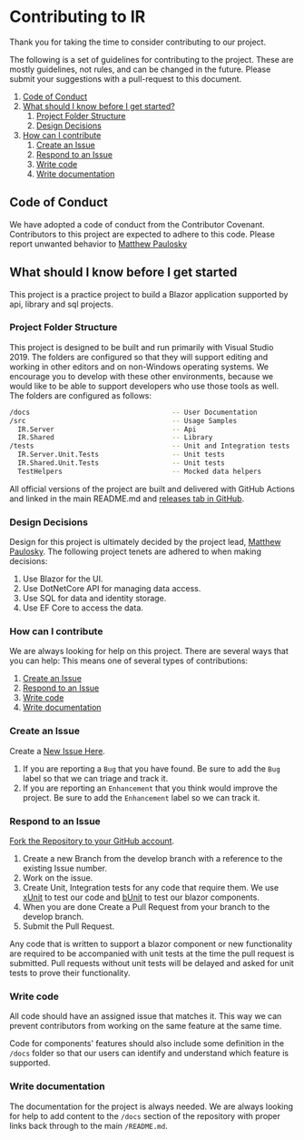 # Contributing to IR

Thank you for taking the time to consider contributing to our project.

The following is a set of guidelines for contributing to the project.  These are mostly guidelines, not rules, and can be changed in the future.  Please submit your suggestions with a pull-request to this document.

1. [Code of Conduct](#code-of-conduct)
1. [What should I know before I get started?](#what-should-i-know-before-i-get-started?)
    1. [Project Folder Structure](#project-folder-structure)
    1. [Design Decisions](#design-decisions)
1. [How can I contribute](#how-can-i-contribute)
    1. [Create an Issue](#create-an-issue)
    1. [Respond to an Issue](#respond-to-an-issue)
    1. [Write code](#write-code)
    1. [Write documentation](#write-documentation)

## Code of Conduct

We have adopted a code of conduct from the Contributor Covenant.  Contributors to this project are expected to adhere to this code.  Please report unwanted behavior to [Matthew Paulosky](mailto:matthew.paulosky@outlook.com)

## What should I know before I get started

This project is a practice project to build a Blazor application supported by api, library and sql projects.

### Project Folder Structure

This project is designed to be built and run primarily with Visual Studio 2019. The folders are configured so that they will support editing and working in other editors and on non-Windows operating systems.  We encourage you to develop with these other environments, because we would like to be able to support developers who use those tools as well.  The folders are configured as follows:

```bash
/docs                                   -- User Documentation
/src                                    -- Usage Samples
  IR.Server                             -- Api
  IR.Shared                             -- Library
/tests                                  -- Unit and Integration tests
  IR.Server.Unit.Tests                  -- Unit tests
  IR.Shared.Unit.Tests                  -- Unit tests
  TestHelpers                           -- Mocked data helpers
```

All official versions of the project are built and delivered with GitHub Actions and linked in the main README.md and [releases tab in GitHub](https://github.com/mpaulosky/IRApplication/releases).

### Design Decisions

Design for this project is ultimately decided by the project lead, [Matthew Paulosky](mailto:matthew.paulosky@outlook.com).  The following project tenets are adhered to when making decisions:

1. Use Blazor for the UI.
1. Use DotNetCore API for managing data access.
1. Use SQL for data and identity storage.
1. Use EF Core to access the data.

### How can I contribute

We are always looking for help on this project.  There are several ways that you can help:
This means one of several types of contributions:

1. [Create an Issue](#create-an-issue)
1. [Respond to an Issue](#respond-to-an-issue)
1. [Write code](#write-code)
1. [Write documentation](#write-documentation)

### Create an Issue

Create a [New Issue Here](https://github.com/mpaulosky/IRApplication/issues).

  1. If you are reporting a `Bug` that you have found. Be sure to add the `Bug` label so that we can triage and track it.
  1. If you are reporting an `Enhancement` that you think would improve the project. Be sure to add the `Enhancement` label so we can track it.

### Respond to an Issue

[Fork the Repository to your GitHub account](https://github.com/mpaulosky/IRApplication/fork).

1. Create a new Branch from the develop branch with a reference to the existing Issue number.
1. Work on the issue.
1. Create Unit, Integration tests for any code that require them. We use [xUnit](https://www.nuget.org/packages/xunit/) to test our code and [bUnit](https://www.nuget.org/packages/bunit/) to test our blazor components.
1. When you are done Create a Pull Request from your branch to the develop branch.
1. Submit the Pull Request.

Any code that is written to support a blazor component or new functionality are required to be accompanied with unit tests at the time the pull request is submitted.  Pull requests without unit tests will be delayed and asked for unit tests to prove their functionality.

### Write code

All code should have an assigned issue that matches it.  This way we can prevent contributors from working on the same feature at the same time.

Code for components' features should also include some definition in the `/docs` folder so that our users can identify and understand which feature is supported.

### Write documentation

The documentation for the project is always needed.  We are always looking for help to add content to the `/docs` section of the repository with proper links back through to the main `/README.md`.
